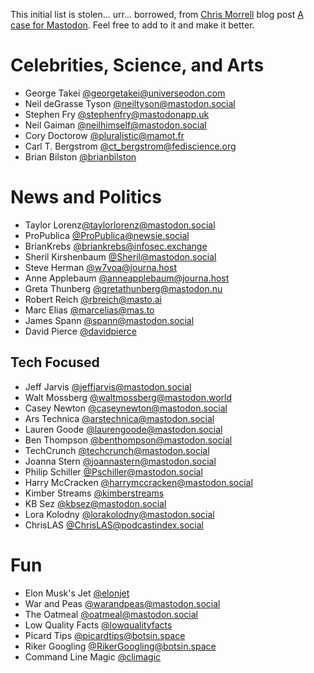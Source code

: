 This initial list is stolen... urr... borrowed, from [Chris Morrell](https://rtsn.dev/@chris) blog post [A case for Mastodon](https://cmorrell.com/mastodon). Feel free to add to it and make it better. 

# Celebrities, Science, and Arts
- George Takei [@georgetakei@universeodon.com](https://universeodon.com/@georgetakei)
- Neil deGrasse Tyson [@neiltyson@mastodon.social](https://mastodon.social/@neiltyson)
- Stephen Fry [@stephenfry@mastodonapp.uk](https://mastodonapp.uk/@stephenfry)
- Neil Gaiman [@neilhimself@mastodon.social](https://mastodon.social/@neilhimself)
- Cory Doctorow [@pluralistic@mamot.fr](https://mamot.fr/@pluralistic)
- Carl T. Bergstrom [@ct_bergstrom@fediscience.org](https://fediscience.org/@ct_bergstrom)
- Brian Bilston [@brianbilston](https://mastodon.online/@brianbilston)

# News and Politics

- Taylor Lorenz[@taylorlorenz@mastodon.social](https://mastodon.social/@taylorlorenz)
- ProPublica [@ProPublica@newsie.social](https://newsie.social/@ProPublica)
- BrianKrebs [@briankrebs@infosec.exchange](https://infosec.exchange/@briankrebs)
- Sheril Kirshenbaum [@Sheril@mastodon.social](https://mastodon.social/@Sheril)
- Steve Herman [@w7voa@journa.host](https://journa.host/@w7voa)
- Anne Applebaum [@anneapplebaum@journa.host](https://journa.host/@anneapplebaum)
- Greta Thunberg [@gretathunberg@mastodon.nu](https://mastodon.nu/@gretathunberg)
- Robert Reich [@rbreich@masto.ai](https://masto.ai/@rbreich)
- Marc Elias [@marcelias@mas.to](https://mas.to/@marcelias)
- James Spann [@spann@mastodon.social](https://mastodon.social/@spann)
- David Pierce [@davidpierce](https://mastodon.social/@davidpierce)

## Tech Focused 
- Jeff Jarvis [@jeffjarvis@mastodon.social](https://mastodon.social/@jeffjarvis)
- Walt Mossberg [@waltmossberg@mastodon.world](https://mastodon.social/@waltmossberg@mastodon.world)
- Casey Newton [@caseynewton@mastodon.social](https://mastodon.social/@caseynewton)
- Ars Technica [@arstechnica@mastodon.social](https://mastodon.social/@arstechnica)
- Lauren Goode [@laurengoode@mastodon.social](https://mastodon.social/@laurengoode)
- Ben Thompson [@benthompson@mastodon.social](https://mastodon.social/@benthompson)
- TechCrunch [@techcrunch@mastodon.social](https://mastodon.social/@techcrunch)
- Joanna Stern [@joannastern@mastodon.social](https://mastodon.social/@joannastern)
- Philip Schiller [@Pschiller@mastodon.social](https://mastodon.social/@Pschiller)
- Harry McCracken [@harrymccracken@mastodon.social](https://mastodon.social/@harrymccracken)
- Kimber Streams [@kimberstreams](https://mastodon.social/@kimberstreams)
- KB Sez [@kbsez@mastodon.social](https://mastodon.social/@kbsez)
- Lora Kolodny [@lorakolodny@mastodon.social](https://mastodon.social/@lorakolodny)
- ChrisLAS [@ChrisLAS@podcastindex.social](https://podcastindex.social/@ChrisLAS)


# Fun 
- Elon Musk's Jet [@elonjet](https://mastodon.social/@elonjet)
- War and Peas [@warandpeas@mastodon.social](https://mastodon.social/@warandpeas)
- The Oatmeal [@oatmeal@mastodon.social](https://mastodon.social/@oatmeal)
- Low Quality Facts [@lowqualityfacts](https://mstdn.social/@lowqualityfacts)
- Picard Tips [@picardtips@botsin.space](https://botsin.space/@picardtips)
- Riker Googling [@RikerGoogling@botsin.space](https://botsin.space/@RikerGoogling)
- Command Line Magic [@climagic](https://mastodon.social/@climagic)

